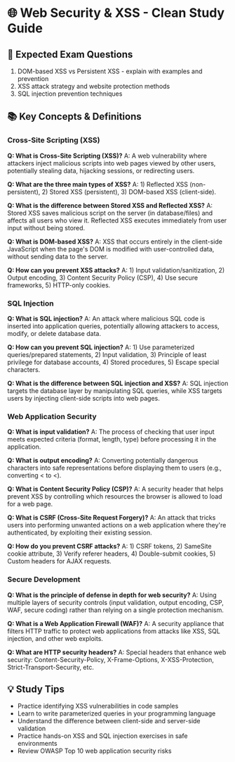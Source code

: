 # 🌐 Web Security & XSS - Clean Study Guide

## 🎯 Expected Exam Questions
1. DOM-based XSS vs Persistent XSS - explain with examples and prevention
2. XSS attack strategy and website protection methods
3. SQL injection prevention techniques

## 📚 Key Concepts & Definitions

### Cross-Site Scripting (XSS)

**Q: What is Cross-Site Scripting (XSS)?**
A: A web vulnerability where attackers inject malicious scripts into web pages viewed by other users, potentially stealing data, hijacking sessions, or redirecting users.

**Q: What are the three main types of XSS?**
A: 1) Reflected XSS (non-persistent), 2) Stored XSS (persistent), 3) DOM-based XSS (client-side).

**Q: What is the difference between Stored XSS and Reflected XSS?**
A: Stored XSS saves malicious script on the server (in database/files) and affects all users who view it. Reflected XSS executes immediately from user input without being stored.

**Q: What is DOM-based XSS?**
A: XSS that occurs entirely in the client-side JavaScript when the page's DOM is modified with user-controlled data, without sending data to the server.

**Q: How can you prevent XSS attacks?**
A: 1) Input validation/sanitization, 2) Output encoding, 3) Content Security Policy (CSP), 4) Use secure frameworks, 5) HTTP-only cookies.

### SQL Injection

**Q: What is SQL injection?**
A: An attack where malicious SQL code is inserted into application queries, potentially allowing attackers to access, modify, or delete database data.

**Q: How can you prevent SQL injection?**
A: 1) Use parameterized queries/prepared statements, 2) Input validation, 3) Principle of least privilege for database accounts, 4) Stored procedures, 5) Escape special characters.

**Q: What is the difference between SQL injection and XSS?**
A: SQL injection targets the database layer by manipulating SQL queries, while XSS targets users by injecting client-side scripts into web pages.

### Web Application Security

**Q: What is input validation?**
A: The process of checking that user input meets expected criteria (format, length, type) before processing it in the application.

**Q: What is output encoding?**
A: Converting potentially dangerous characters into safe representations before displaying them to users (e.g., converting < to &lt;).

**Q: What is Content Security Policy (CSP)?**
A: A security header that helps prevent XSS by controlling which resources the browser is allowed to load for a web page.

**Q: What is CSRF (Cross-Site Request Forgery)?**
A: An attack that tricks users into performing unwanted actions on a web application where they're authenticated, by exploiting their existing session.

**Q: How do you prevent CSRF attacks?**
A: 1) CSRF tokens, 2) SameSite cookie attribute, 3) Verify referer headers, 4) Double-submit cookies, 5) Custom headers for AJAX requests.

### Secure Development

**Q: What is the principle of defense in depth for web security?**
A: Using multiple layers of security controls (input validation, output encoding, CSP, WAF, secure coding) rather than relying on a single protection mechanism.

**Q: What is a Web Application Firewall (WAF)?**
A: A security appliance that filters HTTP traffic to protect web applications from attacks like XSS, SQL injection, and other web exploits.

**Q: What are HTTP security headers?**
A: Special headers that enhance web security: Content-Security-Policy, X-Frame-Options, X-XSS-Protection, Strict-Transport-Security, etc.

## 💡 Study Tips
- Practice identifying XSS vulnerabilities in code samples
- Learn to write parameterized queries in your programming language
- Understand the difference between client-side and server-side validation
- Practice hands-on XSS and SQL injection exercises in safe environments
- Review OWASP Top 10 web application security risks
